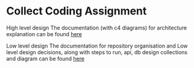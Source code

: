 # Collect Coding Assignment
High level design
The documentation (with c4 diagrams) for architecture explanation can be found [here](docs/c4/Readme.md)

Low level design
The documentation for repository organisation and Low level design decisions, along with steps to run, api, db design collections and diagram can be found [here](docs/repository/Readme.md)



